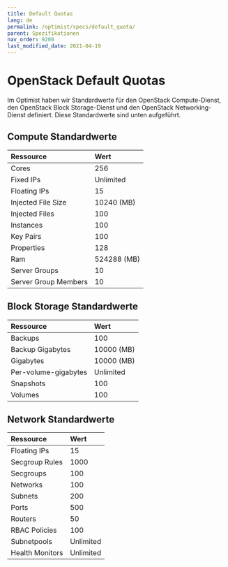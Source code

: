 ```yaml
---
title: Default Quotas
lang: de
permalink: /optimist/specs/default_quota/
parent: Spezifikationen
nav_order: 9200
last_modified_date: 2021-04-19
---
```


OpenStack Default Quotas
========================

Im Optimist haben wir Standardwerte für den OpenStack Compute-Dienst, den OpenStack Block Storage-Dienst und den OpenStack Networking-Dienst definiert. Diese Standardwerte sind unten aufgeführt.

Compute Standardwerte
---------------------

|**Ressource**             |**Wert**             |
|:-------------------------|:--------------------|
| Cores                    |        256          |
| Fixed IPs                |        Unlimited    |
| Floating IPs             |        15           |
| Injected File Size       |        10240 (MB)   |
| Injected Files           |        100          |
| Instances                |        100          |
| Key Pairs                |        100          |
| Properties               |        128          |
| Ram                      |        524288 (MB)  |
| Server Groups            |        10           |
| Server Group Members     |        10           |

Block Storage Standardwerte
---------------------------

|**Ressource**             |**Wert**             |
|:-------------------------|:--------------------|
| Backups                  |        100          |
| Backup Gigabytes         |        10000 (MB)   |
| Gigabytes                |        10000 (MB)   |
| Per-volume-gigabytes     |        Unlimited    |
| Snapshots                |        100          |
| Volumes                  |        100          |

Network Standardwerte
---------------------

|**Ressource**             |**Wert**             |
|:-------------------------|:--------------------|
| Floating IPs             |        15           |
| Secgroup Rules           |        1000         |
| Secgroups                |        100          |
| Networks                 |        100          |
| Subnets                  |        200          |
| Ports                    |        500          |
| Routers                  |        50           |
| RBAC Policies            |        100          |
| Subnetpools              |        Unlimited    |
| Health Monitors          |        Unlimited    |

